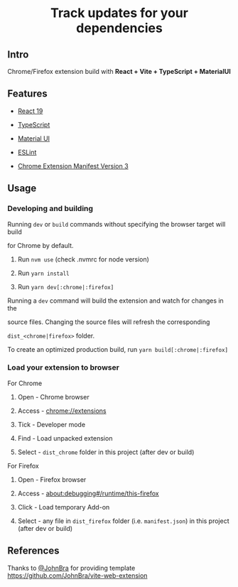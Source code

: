 
<div  align="center">

<h1>Track updates for your dependencies</h1>

</div>

  

## Intro

Chrome/Firefox extension build with <b>React + Vite + TypeScript + MaterialUI</b>

  

## Features

- [React 19](https://reactjs.org/)

- [TypeScript](https://www.typescriptlang.org/)

- [Material UI](https://mui.com/material-ui/)

- [ESLint](https://eslint.org/)

- [Chrome Extension Manifest Version 3](https://developer.chrome.com/docs/extensions/mv3/intro/)

  

## Usage

  

### Developing and building

Running `dev` or `build` commands without specifying the browser target will build

for Chrome by default.

1. Run `nvm use` (check .nvmrc for node version)

3. Run `yarn install`

4. Run `yarn dev[:chrome|:firefox]`

  

Running a `dev` command will build the extension and watch for changes in the

source files. Changing the source files will refresh the corresponding

`dist_<chrome|firefox>` folder.

  

To create an optimized production build, run `yarn build[:chrome|:firefox]`

  

### Load your extension to browser

For Chrome

1. Open - Chrome browser

2. Access - [chrome://extensions](chrome://extensions)

3. Tick - Developer mode

4. Find - Load unpacked extension

5. Select - `dist_chrome` folder in this project (after dev or build)

  

For Firefox

1. Open - Firefox browser

2. Access - [about:debugging#/runtime/this-firefox](about:debugging#/runtime/this-firefox)

3. Click - Load temporary Add-on

4. Select - any file in `dist_firefox` folder (i.e. `manifest.json`) in this project (after dev or build)

  

## References

Thanks to [@JohnBra](https://github.com/JohnBra) for providing template https://github.com/JohnBra/vite-web-extension
